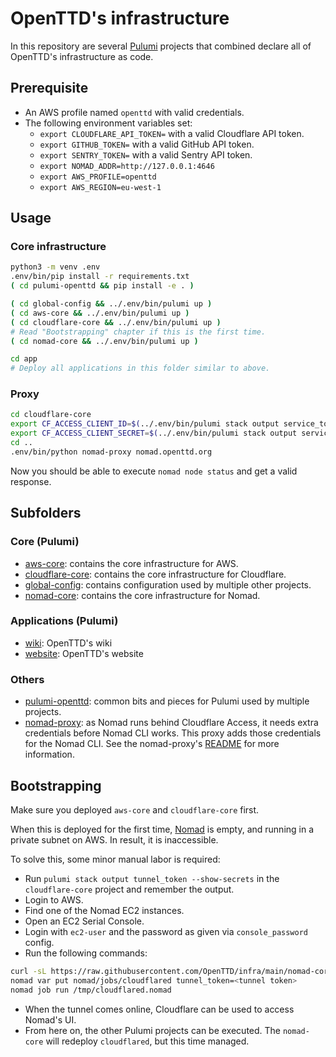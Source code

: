 # OpenTTD's infrastructure

In this repository are several [Pulumi](pulumi.com/) projects that combined declare all of OpenTTD's infrastructure as code.

## Prerequisite

- An AWS profile named `openttd` with valid credentials.
- The following environment variables set:
  - `export CLOUDFLARE_API_TOKEN=` with a valid Cloudflare API token.
  - `export GITHUB_TOKEN=` with a valid GitHub API token.
  - `export SENTRY_TOKEN=` with a valid Sentry API token.
  - `export NOMAD_ADDR=http://127.0.0.1:4646`
  - `export AWS_PROFILE=openttd`
  - `export AWS_REGION=eu-west-1`

## Usage

### Core infrastructure

```bash
python3 -m venv .env
.env/bin/pip install -r requirements.txt
( cd pulumi-openttd && pip install -e . )

( cd global-config && ../.env/bin/pulumi up )
( cd aws-core && ../.env/bin/pulumi up )
( cd cloudflare-core && ../.env/bin/pulumi up )
# Read "Bootstrapping" chapter if this is the first time.
( cd nomad-core && ../.env/bin/pulumi up )

cd app
# Deploy all applications in this folder similar to above.
```

### Proxy

```bash
cd cloudflare-core
export CF_ACCESS_CLIENT_ID=$(../.env/bin/pulumi stack output service_token_id --show-secrets)
export CF_ACCESS_CLIENT_SECRET=$(../.env/bin/pulumi stack output service_token_secret --show-secrets)
cd ..
.env/bin/python nomad-proxy nomad.openttd.org
```

Now you should be able to execute `nomad node status` and get a valid response.

## Subfolders

### Core (Pulumi)

- [aws-core](./aws-core): contains the core infrastructure for AWS.
- [cloudflare-core](./cloudflare-core): contains the core infrastructure for Cloudflare.
- [global-config](./global-config): contains configuration used by multiple other projects.
- [nomad-core](./nomad-core): contains the core infrastructure for Nomad.

### Applications (Pulumi)

- [wiki](./app/wiki): OpenTTD's wiki
- [website](./app/website): OpenTTD's website

### Others

- [pulumi-openttd](./pulumi-openttd): common bits and pieces for Pulumi used by multiple projects.
- [nomad-proxy](./nomad-proxy): as Nomad runs behind Cloudflare Access, it needs extra credentials before Nomad CLI works.
  This proxy adds those credentials for the Nomad CLI.
  See the nomad-proxy's [README](./nomad-proxy/README.md) for more information.

## Bootstrapping

Make sure you deployed `aws-core` and `cloudflare-core` first.

When this is deployed for the first time, [Nomad](https://www.hashicorp.com/products/nomad) is empty, and running in a private subnet on AWS.
In result, it is inaccessible.

To solve this, some minor manual labor is required:
- Run `pulumi stack output tunnel_token --show-secrets` in the `cloudflare-core` project and remember the output.
- Login to AWS.
- Find one of the Nomad EC2 instances.
- Open an EC2 Serial Console.
- Login with `ec2-user` and the password as given via `console_password` config.
- Run the following commands:

```bash
curl -sL https://raw.githubusercontent.com/OpenTTD/infra/main/nomad-core/files/cloudflared.nomad -o /tmp/cloudflared.nomad
nomad var put nomad/jobs/cloudflared tunnel_token=<tunnel token>
nomad job run /tmp/cloudflared.nomad
```

- When the tunnel comes online, Cloudflare can be used to access Nomad's UI.
- From here on, the other Pulumi projects can be executed.
  The `nomad-core` will redeploy `cloudflared`, but this time managed.
